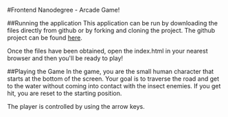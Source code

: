 #Frontend Nanodegree - Arcade Game!

##Running the application
This application can be run by downloading the files directly from github or by forking and cloning the project.  The github project can be found [here](https://github.com/acampos645/frontend-nanodegree-arcade-game).

Once the files have been obtained, open the index.html in your nearest browser and then you'll be ready to play!

##Playing the Game
In the game, you are the small human character that starts at the bottom of the screen.  Your goal is to traverse the road and get to the water without coming into contact with the insect enemies.  If you get hit, you are reset to the starting position.

The player is controlled by using the arrow keys.
